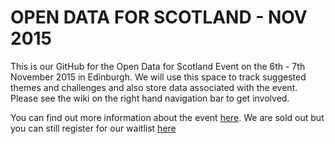 # OPEN DATA FOR SCOTLAND - NOV 2015
This is our GitHub for the Open Data for Scotland Event on the 6th - 7th November 2015 in Edinburgh.  We will use this space to track suggested themes and challenges and also store data associated with the event. Please see the wiki on the right hand navigation bar to get involved.

You can find out more information about the event [here](https://opendataforscotland.wordpress.com/). We are sold out but you can still register for our waitlist [here](https://www.eventbrite.com/e/open-data-for-scotland-learn-experiment-create-tickets-18500667996)
